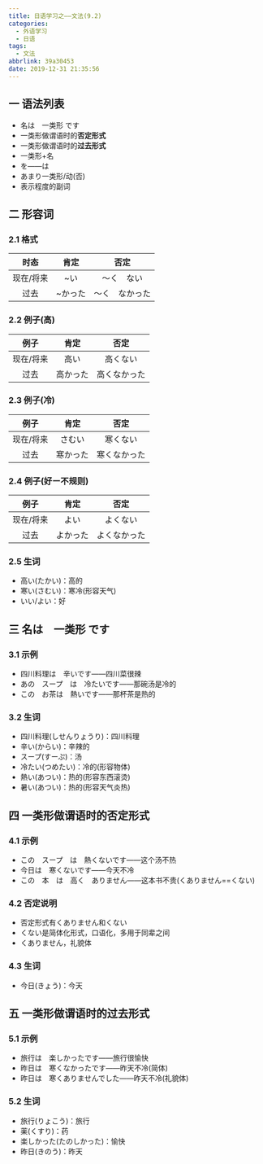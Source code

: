 ```yaml
---
title: 日语学习之——文法(9.2)
categories:
  - 外语学习
  - 日语
tags:
  - 文法
abbrlink: 39a30453
date: 2019-12-31 21:35:56
---
```

## 一 语法列表

* 名は　一类形 です
* 一类形做谓语时的**否定形式**
* 一类形做谓语时的**过去形式**
* 一类形+名
* を——は
* あまり一类形/动(否)
* 表示程度的副词

<!--more-->

## 二 形容词
### 2.1 格式

|   时态    |  肯定   |      否定      |
| :-------: | :-----: | :------------: |
| 现在/将来 |   ~い   |   ～く　ない   |
|   过去    | ~かった | ～く　なかった |

### 2.2 例子(高)

|   例子    |   肯定   |     否定     |
| :-------: | :------: | :----------: |
| 现在/将来 |   高い   |   高くない   |
|   过去    | 高かった | 高くなかった |

### 2.3 例子(冷)

|   例子    |   肯定   |     否定     |
| :-------: | :------: | :----------: |
| 现在/将来 |  さむい  |   寒くない   |
|   过去    | 寒かった | 寒くなかった |

### 2.4 例子(好ー不规则)

|   例子    |   肯定   |     否定     |
| :-------: | :------: | :----------: |
| 现在/将来 |   よい   |   よくない   |
|   过去    | よかった | よくなかった |

### 2.5 生词

* 高い(たかい)：高的
* 寒い(さむい)：寒冷(形容天气)
* いい/よい：好

## 三 名は　一类形 です

### 3.1 示例

* 四川料理は　辛いです——四川菜很辣
* あの　スープ　は　冷たいです——那碗汤是冷的
* この　お茶は　熱いです——那杯茶是热的

### 3.2 生词

* 四川料理(しせんりょうり)：四川料理
* 辛い(からい)：辛辣的
* スープ(すーぷ)：汤
* 冷たい(つめたい)：冷的(形容物体)
* 熱い(あつい)：热的(形容东西滚烫)
* 暑い(あつい)：热的(形容天气炎热)

## 四 一类形做谓语时的否定形式

### 4.1 示例

* この　スープ　は　熱くないです——这个汤不热
* 今日は　寒くないです——今天不冷
* この　本　は　高く　ありません——这本书不贵(くありません==くない)

### 4.2 否定说明

* 否定形式有くありません和くない
* くない是简体化形式，口语化，多用于同辈之间
* くありません，礼貌体

### 4.3 生词

* 今日(きょう)：今天

## 五 一类形做谓语时的过去形式

### 5.1 示例

* 旅行は　楽しかったです——旅行很愉快
* 昨日は　寒くなかったです——昨天不冷(简体)
* 昨日は　寒くありませんでした——昨天不冷(礼貌体)

### 5.2 生词

* 旅行(りょこう)：旅行
* 薬(くすり)：药
* 楽しかった(たのしかった)：愉快
* 昨日(きのう)：昨天
